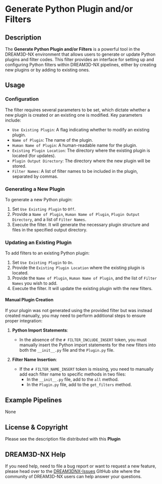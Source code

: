 # Generate Python Plugin and/or Filters

## Description

The **Generate Python Plugin and/or Filters** is a powerful tool in the DREAM3D-NX environment that allows users to generate or update Python plugins and filter codes. This filter provides an interface for setting up and configuring Python filters within DREAM3D-NX pipelines, either by creating new plugins or by adding to existing ones.

## Usage

### Configuration

The filter requires several parameters to be set, which dictate whether a new plugin is created or an existing one is modified. Key parameters include:

- `Use Existing Plugin`: A flag indicating whether to modify an existing plugin.
- `Name of Plugin`: The name of the plugin.
- `Human Name of Plugin`: A human-readable name for the plugin.
- `Existing Plugin Location`: The directory where the existing plugin is located (for updates).
- `Plugin Output Directory`: The directory where the new plugin will be stored.
- `Filter Names`: A list of filter names to be included in the plugin, separated by commas.

### Generating a New Plugin

To generate a new Python plugin:
1. Set `Use Existing Plugin` to `Off`.
2. Provide a `Name of Plugin`, `Human Name of Plugin`, `Plugin Output Directory`, and a list of `Filter Names`.
3. Execute the filter. It will generate the necessary plugin structure and files in the specified output directory.

### Updating an Existing Plugin

To add filters to an existing Python plugin:
1. Set `Use Existing Plugin` to `On`.
2. Provide the `Existing Plugin Location` where the existing plugin is located.
3. Provide the `Name of Plugin`, `Human Name of Plugin`, and the list of `Filter Names` you wish to add.
4. Execute the filter. It will update the existing plugin with the new filters.

#### Manual Plugin Creation

If your plugin was not generated using the provided filter but was instead created manually, you may need to perform additional steps to ensure proper integration:

1. **Python Import Statements**:
   - In the absence of the `# FILTER_INCLUDE_INSERT` token, you must manually insert the Python import statements for the new filters into both the `__init__.py` file and the `Plugin.py` file.

2. **Filter Name Insertion**:
   - If the `# FILTER_NAME_INSERT` token is missing, you need to manually add each filter name to specific methods in two files:
       - In the `__init__.py` file, add to the `all` method.
       - In the `Plugin.py` file, add to the `get_filters` method. 

## Example Pipelines

None

## License & Copyright

Please see the description file distributed with this **Plugin**

## DREAM3D-NX Help

If you need help, need to file a bug report or want to request a new feature, please head over to the [DREAM3DNX-Issues](https://github.com/BlueQuartzSoftware/DREAM3DNX-Issues/discussions) GItHub site where the community of DREAM3D-NX users can help answer your questions.
